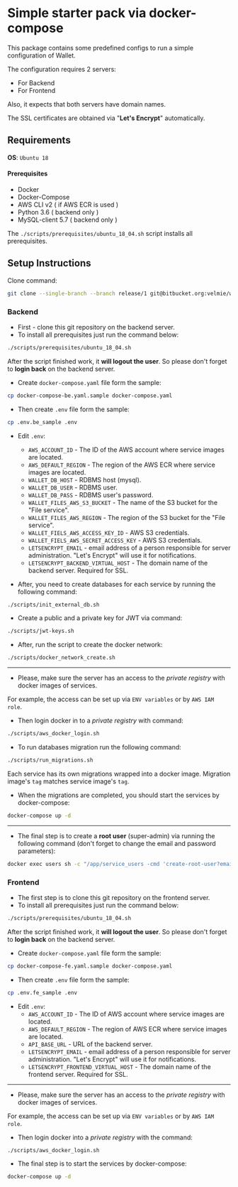 # Simple starter pack via docker-compose

This package contains some predefined configs to run a simple configuration of Wallet.

The configuration requires 2 servers:

* For Backend
* For Frontend

Also, it expects that both servers have domain names.

The SSL certificates are obtained via "**Let's Encrypt**" automatically.

## Requirements

**OS**: ``Ubuntu 18`` 

#### Prerequisites

* Docker
* Docker-Compose
* AWS CLI v2 ( if AWS ECR is used )
* Python 3.6 ( backend only )
* MySQL-client 5.7 ( backend only )

The ``./scripts/prerequisites/ubuntu_18_04.sh`` script installs all prerequisites.

## Setup Instructions

Clone command:

```bash
git clone --single-branch --branch release/1 git@bitbucket.org:velmie/wallet-starter-pack-simple.git
```


### Backend 

* First - clone this git repository on the backend server.
* To install all prerequisites just run the command below:
```bash
./scripts/prerequisites/ubuntu_18_04.sh
```
After the script finished work, it **will logout the user**. 
So please don't forget to **login back** on the backend server.  

* Create ``docker-compose.yaml`` file form the sample:

```bash
cp docker-compose-be.yaml.sample docker-compose.yaml
```

* Then create ``.env`` file form the sample:
```bash
cp .env.be_sample .env
```
* Edit ``.env``:
    * ``AWS_ACCOUNT_ID`` - The ID of the AWS account where service images are located.
    * ``AWS_DEFAULT_REGION`` - The region of the AWS ECR where service images are located.
    * ``WALLET_DB_HOST`` - RDBMS host (mysql).
    * ``WALLET_DB_USER`` - RDBMS user.
    * ``WALLET_DB_PASS`` - RDBMS user's password.
    * ``WALLET_FILES_AWS_S3_BUCKET`` - The name of the S3 bucket for the "File service".
    * ``WALLET_FILES_AWS_REGION`` - The region of the S3 bucket for the "File service".
    * ``WALLET_FIELS_AWS_ACCESS_KEY_ID`` - AWS S3 credentials.
    * ``WALLET_FIELS_AWS_SECRET_ACCESS_KEY`` - AWS S3 credentials.
    * ``LETSENCRYPT_EMAIL`` - email address of a person responsible for server administration. "Let's Encrypt" will use it for notifications.
    * ``LETSENCRYPT_BACKEND_VIRTUAL_HOST`` - The domain name of the backend server. Required for SSL.

* After, you need to create databases for each service by running the following command:
```bash
./scripts/init_external_db.sh
```

* Create a public and a private key for JWT via command:
```bash
./scripts/jwt-keys.sh
``` 

* After, run the script to create the docker network:
```bash
./scripts/docker_network_create.sh
```

---

* Please, make sure the server has an access to the *private registry* with docker images of services.

For example, the access can be set up via ``ENV variables`` or by ``AWS IAM role``.

* Then login docker in to a *private registry* with command:
```bash
./scripts/aws_docker_login.sh
```

* To run databases migration run the following command:
```bash
./scripts/run_migrations.sh
```
Each service has its own migrations wrapped into a docker image.
Migration image's ``tag`` matches service image's ``tag``.

* When the migrations are completed, you should start the services by docker-compose:
```bash
docker-compose up -d
```

---

* The final step is to create a **root user** (super-admin) via running the following command (don't forget to change the email and password parameters):
```bash
docker exec users sh -c "/app/service_users -cmd 'create-root-user?email=root@email.com&password=Password1@'"
```


### Frontend

* The first step is to clone this git repository on the frontend server.
* To install all prerequisites just run the command below:
```bash
./scripts/prerequisites/ubuntu_18_04.sh
```
After the script finished work, it **will logout the user**. 
So please don't forget to **login back** on the backend server.  

* Create ``docker-compose.yaml`` file form the sample:

```bash
cp docker-compose-fe.yaml.sample docker-compose.yaml
```

* Then create ``.env`` file form the sample:
```bash
cp .env.fe_sample .env
```
* Edit ``.env``:
    * ``AWS_ACCOUNT_ID`` - The ID of AWS account where service images are located.
    * ``AWS_DEFAULT_REGION`` - The region of AWS ECR where service images are located.
    * ``API_BASE_URL`` - URL of the backend server.
    * ``LETSENCRYPT_EMAIL`` - email address of a person responsible for server administration. "Let's Encrypt" will use it for notifications.
    * ``LETSENCRYPT_FRONTEND_VIRTUAL_HOST`` - The domain name of the frontend server. Required for SSL.

---

* Please, make sure the server has an access to the *private registry* with docker images of services.

For example, the access can be set up via ``ENV variables`` or by ``AWS IAM role``.

* Then login docker into a *private registry* with the command:
```bash
./scripts/aws_docker_login.sh
```

* The final step is to start the services by docker-compose:
```bash
docker-compose up -d
```